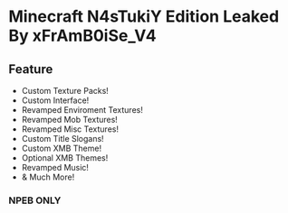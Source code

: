 # Minecraft N4sTukiY Edition Leaked By xFrAmB0iSe_V4
## Feature
- Custom Texture Packs!
- Custom Interface!
- Revamped Enviroment Textures!
- Revamped Mob Textures!
- Revamped Misc Textures!
- Custom Title Slogans!
- Custom XMB Theme!
- Optional XMB Themes!
- Revamped Music!
- & Much More!

### NPEB ONLY
